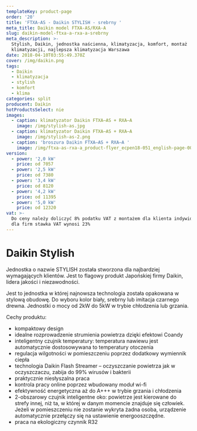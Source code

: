 ```yaml
---
templateKey: product-page
order: '20'
title: 'FTXA-AS - Daikin STYLISH - srebrny '
meta_title: Daikin model FTXA-AS/RXA-A
slug: daikin-model-ftxa-a-rxa-a-srebrny
meta_description: >-
  Stylish, Daikin, jednostka naścienna, klimatyzacja, komfort, montaż
  klimatyzacji, najlepsza klimatyzacja Warszawa
date: 2018-04-10T03:55:49.370Z
cover: /img/daikin.png
tags:
  - Daikin
  - klimatyzacja
  - stylish
  - komfort
  - klima
categories: split
producent: Daikin
hotProductsSelect: nie
images:
  - caption: klimatyzator Daikin FTXA–AS + RXA–A
    image: /img/stylish-as.jpg
  - caption: klimatyzator Daikin FTXA–AS + RXA–A
    image: /img/stylish-as-2.png
  - caption: 'broszura Daikin FTXA–AS + RXA–A '
    image: /img/ftxa-as-rxa-a_product-flyer_ecpen18-051_english-page-001.jpg
version:
  - power: '2,0 kW'
    price: od 7057
  - power: '2,5 kW'
    price: od 7380
  - power: '3,4 kW'
    price: od 8120
  - power: '4,2 kW'
    price: od 11395
  - power: '5,0 kW'
    price: od 12320
vat: >-
  Do ceny należy doliczyć 8% podatku VAT z montażem dla klienta indywidualnego,
  dla firm stawka VAT wynosi 23%
---
```


# Daikin Stylish

Jednostka o nazwie STYLISH została stworzona dla najbardziej wymagających klientów. Jest to flagowy produkt Japońskiej firmy Daikin, lidera jakości i niezawodności.

Jest to jednostka w której najnowsza technologia została opakowana w stylową obudowę. Do wyboru kolor biały, srebrny lub imitacja czarnego drewna. Jednostki o mocy od 2kW do 5kW w trybie chłodzenia lub grzania.

Cechy produktu:

- kompaktowy design
- idealne rozprowadzenie strumienia powietrza dzięki efektowi Coandy
- inteligentny czujnik temperatury: temperatura nawiewu jest automatycznie dostosowywana to temperatury otoczenia
- regulacja wilgotności w pomieszczeniu poprzez dodatkowy wymiennik ciepła
- technologia Daikin Flash Streamer – oczyszczanie powietrza jak w oczyszczaczu, zabija do 99% wirusów i bakterii
- praktycznie niesłyszalna praca
- kontrola pracy online poprzez wbudowany moduł wi-fi
- efektywność energetyczna aż do A+++ w trybie grzania i chłodzenia
- 2-obszarowy czujnik inteligentne oko: powietrze jest kierowane do strefy innej, niż ta, w której w danym momencie znajduje się człowiek. Jeżeli w pomieszczeniu nie zostanie wykryta żadna osoba, urządzenie automatycznie przełączy się na ustawienie energooszczędne.
- praca na ekologiczny czynnik R32
